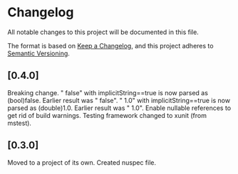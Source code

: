 ﻿# Changelog
All notable changes to this project will be documented in this file.

The format is based on [Keep a Changelog](https://keepachangelog.com/en/1.0.0/),
and this project adheres to [Semantic Versioning](https://semver.org/spec/v2.0.0.html).

## [0.4.0]
Breaking change.
" false" with implicitString==true is now parsed as (bool)false. Earlier result was " false".
" 1.0" with implicitString==true is now parsed as (double)1.0. Earlier result was " 1.0".
Enable nullable references to get rid of build warnings.
Testing framework changed to xunit (from mstest).

## [0.3.0]
Moved to a project of its own.
Created nuspec file.
